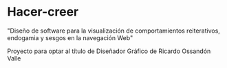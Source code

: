 Hacer-creer
===========

"Diseño de software para la visualización de comportamientos reiterativos, endogamia y sesgos en la navegación Web"

Proyecto para optar al título de Diseñador Gráfico de Ricardo Ossandón Valle

